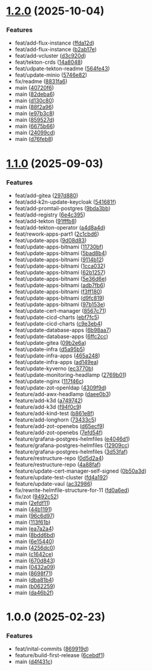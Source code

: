 # [1.2.0](https://github.com/stuttgart-things/helm/compare/v1.1.0...v1.2.0) (2025-10-04)


### Features

* feat/add-flux-instance ([ffda12d](https://github.com/stuttgart-things/helm/commit/ffda12d11594f3903695e14cebaf62d851a20db3))
* feat/add-flux-instance ([b2ab17e](https://github.com/stuttgart-things/helm/commit/b2ab17e1e88f689c3f9ef9da1e5acb9ca57b3e00))
* feat/add-vcluster ([d3c920d](https://github.com/stuttgart-things/helm/commit/d3c920dfac9d17a9f50a0579dc954ba494d0f7aa))
* feat/tekton-crds ([14a8048](https://github.com/stuttgart-things/helm/commit/14a80488afebb1a474b6328204febb112205948d))
* feat/udpate-tekton-readme ([564fe43](https://github.com/stuttgart-things/helm/commit/564fe43defc85411c0fe9187d8fa927a75255ab3))
* feat/update-minio ([5746e82](https://github.com/stuttgart-things/helm/commit/5746e829a75bd9a0f298a464cb02dfcc8b0f717d))
* fix/readme ([8831fa6](https://github.com/stuttgart-things/helm/commit/8831fa6310c64f7f9a29180edd4d6ab8e8f175fa))
* main ([40720f6](https://github.com/stuttgart-things/helm/commit/40720f69efbcf864ddb48cd2651dbe8319970e62))
* main ([82deba6](https://github.com/stuttgart-things/helm/commit/82deba675a3156d298ead692100ba24b4e852f5c))
* main ([d130c80](https://github.com/stuttgart-things/helm/commit/d130c800a380d48f33b039ec6799a69f871d217f))
* main ([88f2a96](https://github.com/stuttgart-things/helm/commit/88f2a96cf3434ca47f01d1e04c3086ac728a1059))
* main ([e97b3c8](https://github.com/stuttgart-things/helm/commit/e97b3c84302231667843092cb761dbbc5a0f0cc2))
* main ([859527d](https://github.com/stuttgart-things/helm/commit/859527d7d9d5a0482ff8fe1f20eceb57c5ecde79))
* main ([6675b66](https://github.com/stuttgart-things/helm/commit/6675b664a0e3954371ee63e1cadf1df8061458ea))
* main ([24099cd](https://github.com/stuttgart-things/helm/commit/24099cd29f49248b4527c3a8f4dd85af8ac8906a))
* main ([d76feb8](https://github.com/stuttgart-things/helm/commit/d76feb8e68b04702475cd0a5abc05ee14aad7842))

# [1.1.0](https://github.com/stuttgart-things/helm/compare/v1.0.0...v1.1.0) (2025-09-03)


### Features

* feat/add-gitea ([297d880](https://github.com/stuttgart-things/helm/commit/297d8804c4fe4111449bfa53c5afff4f675f2fd5))
* feat/add-k2n-update-keycloak ([541681f](https://github.com/stuttgart-things/helm/commit/541681f923767bea2d8cd2eb16421472643c6342))
* feat/add-promtail-postgres ([9bda3bb](https://github.com/stuttgart-things/helm/commit/9bda3bb3321e7effbad0e1d27f8ef007747db96f))
* feat/add-registry ([6e4c395](https://github.com/stuttgart-things/helm/commit/6e4c3951363cd31ebdadb8f3d4665fee46797d39))
* feat/add-tekton ([91fffb8](https://github.com/stuttgart-things/helm/commit/91fffb867753e2a3eb5dbd1f3382b479d03f5b9e))
* feat/add-tekton-operator ([a4d8a4d](https://github.com/stuttgart-things/helm/commit/a4d8a4d65388340fcdc84445afeb7754a7069805))
* feat/rework-apps-part1 ([2c1cbd6](https://github.com/stuttgart-things/helm/commit/2c1cbd66e6d493050eaa5fb94276ac08e2111a6e))
* feat/update-apps ([9d08d83](https://github.com/stuttgart-things/helm/commit/9d08d834208bbd74f12a592de4f5b307d9adea59))
* feat/update-apps-bitnami ([11730bf](https://github.com/stuttgart-things/helm/commit/11730bf53fa95a9a32739fc350c1e2657bb0769b))
* feat/update-apps-bitnami ([5bad8b4](https://github.com/stuttgart-things/helm/commit/5bad8b4e9dc4b31102d6c47e8b781315d44a2bba))
* feat/update-apps-bitnami ([9114b12](https://github.com/stuttgart-things/helm/commit/9114b126b8488a7192461d8074bb37d6fe549d03))
* feat/update-apps-bitnami ([1cca032](https://github.com/stuttgart-things/helm/commit/1cca032d887f16a8466de446c6541e314fb7501e))
* feat/update-apps-bitnami ([62b1257](https://github.com/stuttgart-things/helm/commit/62b125727a44d272ee70d0f318f6475140fbaeeb))
* feat/update-apps-bitnami ([5e36d6e](https://github.com/stuttgart-things/helm/commit/5e36d6ea1d2e3f277e5310e6382c13e0ea697105))
* feat/update-apps-bitnami ([adb7fb6](https://github.com/stuttgart-things/helm/commit/adb7fb65f58a5f686b1d539f4eecaf0676dc922b))
* feat/update-apps-bitnami ([f3ff180](https://github.com/stuttgart-things/helm/commit/f3ff18074c7875f25d6ed4d5ad40971f85481e4a))
* feat/update-apps-bitnami ([d9fc819](https://github.com/stuttgart-things/helm/commit/d9fc8191892ecab1a4ebfc63f957dd57984d3270))
* feat/update-apps-bitnami ([97b153e](https://github.com/stuttgart-things/helm/commit/97b153eb48dff6ba7ed054e96e09447fd5c31d8a))
* feat/update-cert-manager ([8567c71](https://github.com/stuttgart-things/helm/commit/8567c71c44b6cba0207b95e447d4d3fb512e386c))
* feat/update-cicd-charts ([ebf7fc5](https://github.com/stuttgart-things/helm/commit/ebf7fc5144ced4837e1a9b382422a5b1f18a4e21))
* feat/update-cicd-charts ([c9e3eb4](https://github.com/stuttgart-things/helm/commit/c9e3eb4347a1c3229215850fee695f05ed9946a5))
* feat/update-database-apps ([6b98aa7](https://github.com/stuttgart-things/helm/commit/6b98aa72814a55b858a5d5e538242e827e991706))
* feat/update-database-apps ([6ffc2cc](https://github.com/stuttgart-things/helm/commit/6ffc2cccdde5b61979520b9ddd59e715645760f5))
* feat/update-gitea ([09b2e6a](https://github.com/stuttgart-things/helm/commit/09b2e6a174fe681b8e35fc27b6554f987ce7f5f9))
* feat/update-infra ([d5a95b5](https://github.com/stuttgart-things/helm/commit/d5a95b503f55a23de34e370c93acf4537d233d93))
* feat/update-infra-apps ([465a248](https://github.com/stuttgart-things/helm/commit/465a24830114aa8469b50b0c287ca9e083938dcf))
* feat/update-infra-apps ([ad149ea](https://github.com/stuttgart-things/helm/commit/ad149ea7552e0fcc54ac68de7033774737da17ff))
* feat/update-kyverno ([ec3770b](https://github.com/stuttgart-things/helm/commit/ec3770bf62c45366592d73d3ee85e89b68a9970d))
* feat/update-monitoring-headlamp ([2769b01](https://github.com/stuttgart-things/helm/commit/2769b0198a7cfc233f43a5034be00df8614254e7))
* feat/update-nginx ([117f46c](https://github.com/stuttgart-things/helm/commit/117f46c51f96f232f3043459b00261499d8cb8ab))
* feat/update-zot-openldap ([4309f9d](https://github.com/stuttgart-things/helm/commit/4309f9d6a67c5e91413b9158058c01ecad246081))
* feature/add-awx-headlamp ([daee0b3](https://github.com/stuttgart-things/helm/commit/daee0b37a8a774b2a70f3dafa5541a58805d5b21))
* feature/add-k3d ([a749742](https://github.com/stuttgart-things/helm/commit/a749742c58adddc9ccab46cf63b9d3f100222c4e))
* feature/add-k3d ([f94f0c9](https://github.com/stuttgart-things/helm/commit/f94f0c99f57f41956526733218aa9be4bf6ce239))
* feature/add-kind-test ([b861e8f](https://github.com/stuttgart-things/helm/commit/b861e8f4ce1914960754e5e259b48ad100fd1329))
* feature/add-longhorn ([73433c5](https://github.com/stuttgart-things/helm/commit/73433c5b01c7b57d11e73c3af6b9cb5a92993b70))
* feature/add-zot-openebs ([d65ecf9](https://github.com/stuttgart-things/helm/commit/d65ecf950d7839850b375923c42506f736de4e2b))
* feature/add-zot-openebs ([7efd54f](https://github.com/stuttgart-things/helm/commit/7efd54ffd2ea3e64765a53f68807cb68dc0f669c))
* feature/grafana-postgres-helmfiles ([e4046d1](https://github.com/stuttgart-things/helm/commit/e4046d148340aa3f09116d87f429d62bb29ab76a))
* feature/grafana-postgres-helmfiles ([12909cc](https://github.com/stuttgart-things/helm/commit/12909cc9c94fe39087d135b45e1b823de8938f25))
* feature/grafana-postgres-helmfiles ([3d53faf](https://github.com/stuttgart-things/helm/commit/3d53faf38942757b84a6c008417100ef55d81acb))
* feature/restructure-repo ([0d5d2a4](https://github.com/stuttgart-things/helm/commit/0d5d2a42a643c3011d34669f313a7589ea366380))
* feature/restructure-repo ([4a88faf](https://github.com/stuttgart-things/helm/commit/4a88faf67c8e5a48eb6397abb8175bd909035eee))
* feature/update-cert-manager-self-signed ([0b50a3d](https://github.com/stuttgart-things/helm/commit/0b50a3d646e759ff5ee018176a5617e8a33851fe))
* feature/update-test-cluster ([fd4a192](https://github.com/stuttgart-things/helm/commit/fd4a192265a5ae430c47eee413a532f73f96ad06))
* feature/update-vaul ([ac32986](https://github.com/stuttgart-things/helm/commit/ac329867284f3e22c255130f36bda6aaafc7b556))
* fix/rewrite-helmfile-structure-for-11 ([fd0a6ed](https://github.com/stuttgart-things/helm/commit/fd0a6edb2b610f2c41d2b317b6b573bc14c5ccd5))
* fix/zot ([9492c52](https://github.com/stuttgart-things/helm/commit/9492c52afc09b6cd953d3716868fefa213ce479d))
* main ([2efdf11](https://github.com/stuttgart-things/helm/commit/2efdf118609ddfa98965a97d86cc896d784b55f8))
* main ([44b1191](https://github.com/stuttgart-things/helm/commit/44b11912899b1784fcf45139fc68a5eef7b00299))
* main ([96c6d97](https://github.com/stuttgart-things/helm/commit/96c6d9732d8b933bd4b1f8def3ec860f31c57399))
* main ([113f61b](https://github.com/stuttgart-things/helm/commit/113f61b0ab0a9326d3d1bfe246b497af83a4ece3))
* main ([ea7a2a4](https://github.com/stuttgart-things/helm/commit/ea7a2a4e61dbde919967c788ae2edf02a241760e))
* main ([8bdd6bd](https://github.com/stuttgart-things/helm/commit/8bdd6bd40eed421a69b725340df09891a9f11f73))
* main ([6e15440](https://github.com/stuttgart-things/helm/commit/6e154407de27a697d062d1634c7bb896b7db0916))
* main ([4256dc0](https://github.com/stuttgart-things/helm/commit/4256dc0e39407a2fe68a1b28f538b6efc4a12599))
* main ([c1642ce](https://github.com/stuttgart-things/helm/commit/c1642ce42c7e5aa9cdb80de8e132c0005215c724))
* main ([670d843](https://github.com/stuttgart-things/helm/commit/670d843861d1503a414a3e5964254e5192d1649b))
* main ([0432a09](https://github.com/stuttgart-things/helm/commit/0432a092bcae44e3babb10981bcce59c1b2602a0))
* main ([8698f71](https://github.com/stuttgart-things/helm/commit/8698f71a89f60b369a5a1f9e76a28b63ea51d8c7))
* main ([dba81b4](https://github.com/stuttgart-things/helm/commit/dba81b40662e5e6054a8431e086f04b4e88d5df9))
* main ([b062259](https://github.com/stuttgart-things/helm/commit/b062259ca03d87e234e76bde644ed0185a86ebb3))
* main ([da46b2f](https://github.com/stuttgart-things/helm/commit/da46b2f7e0ef1f9c543c159499c6b6ba6e40a711))

# 1.0.0 (2025-02-23)


### Features

* feat/inital-commits ([869919d](https://github.com/stuttgart-things/helm/commit/869919d7906b0f6f231942b498acb1157727f5c5))
* feature/build-first-release ([6cebdf1](https://github.com/stuttgart-things/helm/commit/6cebdf10bcd949d8b26fb3bab12d8dadbdfc8cda))
* main ([d4f431c](https://github.com/stuttgart-things/helm/commit/d4f431c118b05e1cfe4b933e4469b0b10f279969))
